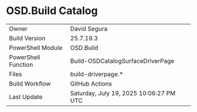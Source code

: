 ﻿# OSD.Build Catalog

| | |
|-|-|
| Owner | David Segura |
| Build Version | 25.7.19.3 |
| PowerShell Module | OSD.Build |
| PowerShell Function | Build-OSDCatalogSurfaceDriverPage |
| Files | build-driverpage.* |
| Build Workflow | GitHub Actions |
| Last Update | Saturday, July 19, 2025 10:06:27 PM UTC |
